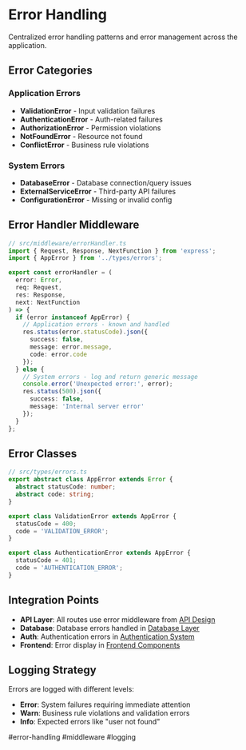 # Error Handling

Centralized error handling patterns and error management across the application.

## Error Categories

### Application Errors
- **ValidationError** - Input validation failures
- **AuthenticationError** - Auth-related failures  
- **AuthorizationError** - Permission violations
- **NotFoundError** - Resource not found
- **ConflictError** - Business rule violations

### System Errors
- **DatabaseError** - Database connection/query issues
- **ExternalServiceError** - Third-party API failures
- **ConfigurationError** - Missing or invalid config

## Error Handler Middleware

```typescript
// src/middleware/errorHandler.ts
import { Request, Response, NextFunction } from 'express';
import { AppError } from '../types/errors';

export const errorHandler = (
  error: Error,
  req: Request,
  res: Response,
  next: NextFunction
) => {
  if (error instanceof AppError) {
    // Application errors - known and handled
    res.status(error.statusCode).json({
      success: false,
      message: error.message,
      code: error.code
    });
  } else {
    // System errors - log and return generic message
    console.error('Unexpected error:', error);
    res.status(500).json({
      success: false,
      message: 'Internal server error'
    });
  }
};
```

## Error Classes

```typescript
// src/types/errors.ts
export abstract class AppError extends Error {
  abstract statusCode: number;
  abstract code: string;
}

export class ValidationError extends AppError {
  statusCode = 400;
  code = 'VALIDATION_ERROR';
}

export class AuthenticationError extends AppError {
  statusCode = 401;
  code = 'AUTHENTICATION_ERROR';
}
```

## Integration Points

- **API Layer**: All routes use error middleware from [API Design](API%2520Design.md)
- **Database**: Database errors handled in [Database Layer](Database%2520Layer.md)
- **Auth**: Authentication errors in [Authentication System](Authentication%2520System.md)
- **Frontend**: Error display in [Frontend Components](Frontend%2520Components.md)

## Logging Strategy

Errors are logged with different levels:
- **Error**: System failures requiring immediate attention
- **Warn**: Business rule violations and validation errors
- **Info**: Expected errors like "user not found"

#error-handling #middleware #logging
